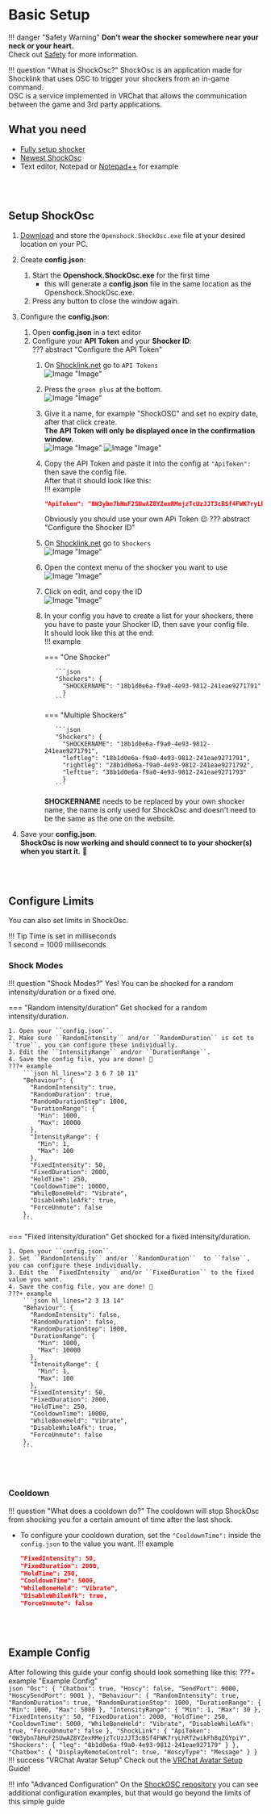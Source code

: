# Basic Setup

!!! danger "Safety Warning"
    **Don't wear the shocker somewhere near your neck or your heart.**  
    Check out [Safety](../safety/safety-rules.md) for more information.  

!!! question "What is ShockOsc?"
    ShockOsc is an application made for Shocklink that uses OSC to trigger your shockers from an in-game command.  
    OSC is a service implemented in VRChat that allows the communication between the game and 3rd party applications.  

## What you need

- [Fully setup shocker](openshock-first-setup.md)
- [Newest ShockOsc](https://github.com/OpenShock/ShockOsc/releases)
- Text editor, Notepad or [Notepad++](https://notepad-plus-plus.org/) for example

<br></br>

## Setup ShockOsc
1. [Download](https://github.com/OpenShock/ShockOsc/releases) and store the ``Openshock.ShockOsc.exe`` file at your desired location on your PC. 
2. Create **config.json**:
    1. Start the **Openshock.ShockOsc.exe** for the first time 
        * this will generate a **config.json** file in the same location as the Openshock.ShockOsc.exe. 
    2. Press any button to close the window again.
3. Configure the **config.json**:
    1. Open **config.json** in a text editor
    2.  Configure your **API Token** and your **Shocker ID**:    
    ??? abstract "Configure the API Token"
        1. On [Shocklink.net](https://shocklink.net/) go to ``API Tokens``  
        ![Image "Image"](../static/guides/shockosc/finds_apitokens.png)  
        2. Press the ``green plus`` at the bottom.  
        ![Image "Image"](../static/guides/shockosc/green_plus.png)  
        3. Give it a name, for example "ShockOSC" and set no expiry date, after that click create.  
        **The API Token will only be displayed once in the confirmation window.**  
        ![Image "Image"](../static/guides/shockosc/create_APIToken.png)
        ![Image "Image"](../static/guides/shockosc/API_Token.png)  
        4. Copy the API Token and paste it into the config at ``"ApiToken":`` then save the config file.  
        After that it should look like this:  
        !!! example
            ```json
            "ApiToken": "0W3ybn7bHuF2SUwAZ8YZexRMejzTcUzJJT3cBSf4FWK7ryLhRT2wikFh8qZGYpiY"
            ```  
            Obviously you should use your own APi Token 😉
    ??? abstract "Configure the Shocker ID"
        1. On [Shocklink.net](https://shocklink.net/) go to ``Shockers``  
        ![Image "Image"](../static/guides/shockosc/find_shockers.png)  
        2. Open the context menu of the shocker you want to use  
        ![Image "Image"](../static/guides/shockosc/find_shockerid.png)  
        3. Click on edit, and copy the ID  
        ![Image "Image"](../static/guides/shockosc/find_shockerid2.png)  
        4. In your config you have to create a list for your shockers, there you have to paste your Shocker ID, then save your config file.    
        It should look like this at the end:  
        !!! example 

            === "One Shocker"

                  ```json
                  "Shockers": {
                    "SHOCKERNAME": "18b1d0e6a-f9a0-4e93-9812-241eae9271791"
                    }
                  ```
            === "Multiple Shockers"

                  ```json
                  "Shockers": {
                    "SHOCKERNAME": "18b1d0e6a-f9a0-4e93-9812-241eae9271791",
                    "leftleg": "18b1d0e6a-f9a0-4e93-9812-241eae9271791", 
                    "rightleg": "28b1d0e6a-f9a0-4e93-9812-241eae9271792",
                    "lefttoe": "38b1d0e6a-f9a0-4e93-9812-241eae9271793"
                    }
                  ```
            **SHOCKERNAME** needs to be replaced by your own shocker name, the name is only used for ShockOsc and doesn't need to be the same as the one on the website.

4. Save your **config.json**.   
**ShockOsc is now working and should connect to to your shocker(s) when you start it.** 🎉 

<br></br>

## Configure Limits
You can also set limits in ShockOsc. 

!!! Tip
    Time is set in milliseconds  
    1 second = 1000 milliseconds 

### Shock Modes
!!! question "Shock Modes?"
    Yes! You can be shocked for a random intensity/duration or a fixed one.

=== "Random intensity/duration" 
    Get shocked for a random intensity/duration.  

    1. Open your ``config.json``.
    2. Make sure ``RandomIntensity`` and/or ``RandomDuration`` is set to ``true``, you can configure these individually. 
    3. Edit the ``IntensityRange`` and/or ``DurationRange``.
    4. Save the config file, you are done! 🎉  
    ???+ example
        ```json hl_lines="2 3 6 7 10 11"
        "Behaviour": {
          "RandomIntensity": true,
          "RandomDuration": true,
          "RandomDurationStep": 1000,
          "DurationRange": {
            "Min": 1000,
            "Max": 10000
          },
          "IntensityRange": {
            "Min": 1,
            "Max": 100
          },
          "FixedIntensity": 50,
          "FixedDuration": 2000,
          "HoldTime": 250,
          "CooldownTime": 10000,
          "WhileBoneHeld": "Vibrate",
          "DisableWhileAfk": true,
          "ForceUnmute": false
        },
        ```
=== "Fixed intensity/duration"
    Get shocked for a fixed intensity/duration.  

    1. Open your ``config.json``.
    2. Set ``RandomIntensity`` and/or ``RandomDuration``  to ``false``, you can configure these individually. 
    3. Edit the ``FixedIntensity`` and/or ``FixedDuration`` to the fixed value you want.
    4. Save the config file, you are done! 🎉  
    ???+ example
        ```json hl_lines="2 3 13 14"
        "Behaviour": {
          "RandomIntensity": false,
          "RandomDuration": false,
          "RandomDurationStep": 1000,
          "DurationRange": {
            "Min": 1000,
            "Max": 10000
          },
          "IntensityRange": {
            "Min": 1,
            "Max": 100
          },
          "FixedIntensity": 50,      
          "FixedDuration": 2000,    
          "HoldTime": 250,
          "CooldownTime": 10000,
          "WhileBoneHeld": "Vibrate",
          "DisableWhileAfk": true,
          "ForceUnmute": false
        },
        ```

<br></br>

### Cooldown
!!! question "What does a cooldown do?"
    The cooldown will stop ShockOsc from shocking you for a certain amount of time after the last shock. 

- To configure your cooldown duration, set the ``"CooldownTime":`` inside the ``config.json`` to the value you want.
!!! example
    ```json hl_lines="4"
    "FixedIntensity": 50,
    "FixedDuration": 2000,
    "HoldTime": 250,
    "CooldownTime": 5000,
    "WhileBoneHeld": "Vibrate",
    "DisableWhileAfk": true,
    "ForceUnmute": false
    ```

<br></br>

## Example Config
After following this guide your config should look something like this: 
???+ example "Example Config"   
    ```json
    "Osc": {
        "Chatbox": true,
        "Hoscy": false,
        "SendPort": 9000,
        "HoscySendPort": 9001
      },
      "Behaviour": {
        "RandomIntensity": true,
        "RandomDuration": true,
        "RandomDurationStep": 1000,
        "DurationRange": {
          "Min": 1000,
          "Max": 5000
        },
        "IntensityRange": {
          "Min": 1,
          "Max": 30
        },
        "FixedIntensity": 50,
        "FixedDuration": 2000,
        "HoldTime": 250,
        "CooldownTime": 5000,
        "WhileBoneHeld": "Vibrate",
        "DisableWhileAfk": true,
        "ForceUnmute": false
      },
      "ShockLink": {
        "ApiToken": "0W3ybn7bHuF2SUwAZ8YZexRMejzTcUzJJT3cBSf4FWK7ryLhRT2wikFh8qZGYpiY",
        "Shockers": {
        "leg": "8b1d0e6a-f9a0-4e93-9812-241eae927179"
        }
      },
      "Chatbox": {
        "DisplayRemoteControl": true,
        "HoscyType": "Message"
      }
    }
    ```
!!! success "VRChat Avatar Setup"
    Check out the [VRChat Avatar Setup](shockosc-avatar-setup.md) Guide!  

!!! info "Advanced Configuration"
    On the [ShockOSC repository](https://github.com/OpenShock/ShockOsc) you can see additional configuration examples, but that would go beyond the limits of this simple guide